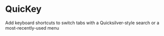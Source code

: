 # QuicKey

Add keyboard shortcuts to switch tabs with a Quicksilver-style search or a most-recently-used menu
